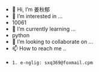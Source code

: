 - 👋 Hi, I’m 姜秋郁
- 👀 I’m interested in ...
-   10061
- 🌱 I’m currently learning ...
-   python
- 💞️ I’m looking to collaborate on ...
- 📫 How to reach me ..
-     1. e-nglig: sxq369@foxmail.cpm

<!---
chine0411/chine0411 is a ✨ special ✨ repository because its `README.md` (this file) appears on your GitHub profile.
You can click the Preview link to take a look at your changes.
--->
